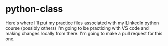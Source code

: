 # python-class
Here's where I'll put my practice files associated with my LInkedIn python course (possibly others)
I'm going to be practicing with VS code and making changes locally from there.
I'm going to make a pull request for this one.
